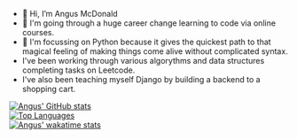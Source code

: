 - 👋 Hi, I’m Angus McDonald
- 👀 I'm going through a huge career change learning to code via online courses.
- 🌱 I'm focussing on Python because it gives the quickest path to that magical feeling of making things come alive without complicated syntax.
- I've been working through various algorythms and data structures completing tasks on Leetcode.
- I've also been teaching myself Django by building a backend to a shopping cart.

<!---
banga87/banga87 is a ✨ special ✨ repository because its `README.md` (this file) appears on your GitHub profile.
You can click the Preview link to take a look at your changes.
--->
[![Angus' GitHub stats](https://github-readme-stats.vercel.app/api?username=banga87&count_private=true&show_icons=true&theme=calm)](https://github.com/banga87/github-readme-stats)
<br>
[![Top Languages](https://github-readme-stats.vercel.app/api/top-langs/?username=banga87&layout=compact)](https://github.com/banga87/github-readme-stats)
<br>
[![Angus' wakatime stats](https://github-readme-stats.vercel.app/api/wakatime?username=banga76)](https://github.com/banga87/github-readme-stats)
